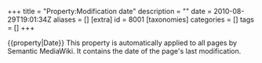 +++
title = "Property:Modification date"
description = ""
date = 2010-08-29T19:01:34Z
aliases = []
[extra]
id = 8001
[taxonomies]
categories = []
tags = []
+++

{{property|Date}}
This property is automatically applied to all pages by Semantic MediaWiki. It contains the date of the page's last modification.
